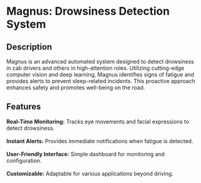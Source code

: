 # Magnus: Drowsiness Detection System

## Description
Magnus is an advanced automated system designed to detect drowsiness in cab drivers and others in high-attention roles. Utilizing cutting-edge computer vision and deep learning, Magnus identifies signs of fatigue and provides alerts to prevent sleep-related incidents. This proactive approach enhances safety and promotes well-being on the road.

## Features
<b>Real-Time Monitoring:</b> Tracks eye movements and facial expressions to detect drowsiness. <br> <br>
<b>Instant Alerts:</b> Provides immediate notifications when fatigue is detected. <br> <br>
<b>User-Friendly Interface:</b> Simple dashboard for monitoring and configuration.<br> <br>
<b>Customizable:</b> Adaptable for various applications beyond driving.
